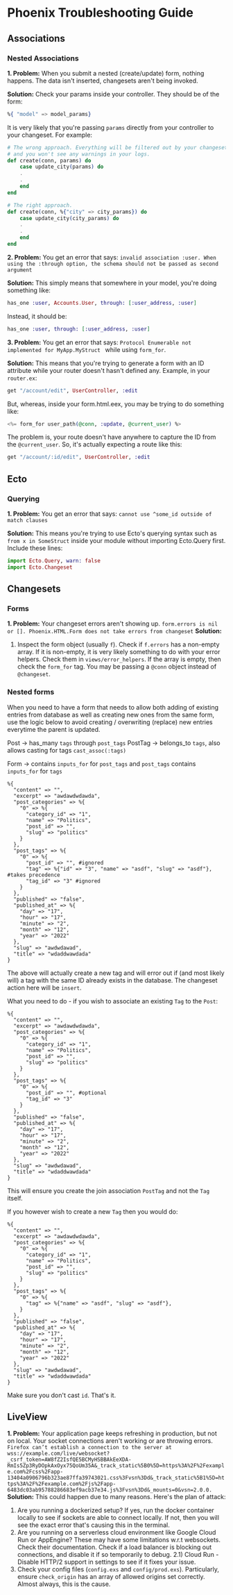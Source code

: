 # Phoenix Troubleshooting Guide
## Associations
### Nested Associations

**1. Problem:** When you submit a nested (create/update) form, nothing happens. The data isn't inserted, changesets aren't being invoked.

**Solution:** Check your params inside your controller. They should be of the form:
```elixir
%{ "model" => model_params}
```
It is very likely that you're passing `params` directly from your controller to your changeset. For example:

```elixir
# The wrong approach. Everything will be filtered out by your changeset 
# and you won't see any warnings in your logs.
def create(conn, params) do
    case update_city(params) do
    .
    .
    end
end
```

```elixir
# The right approach.
def create(conn, %{"city" => city_params}) do
    case update_city(city_params) do
    .
    .
    end
end
```

**2. Problem:** You get an error that says: ```invalid association :user. When using the :through option, the schema should not be passed as second argument```

**Solution:** This simply means that somewhere in your model, you're doing something like:
```elixir
has_one :user, Accounts.User, through: [:user_address, :user]
```
Instead, it should be:
```elixir
has_one :user, through: [:user_address, :user]
```

**3. Problem:** You get an error that says: ```Protocol Enumerable not implemented for MyApp.MyStruct
``` while using `form_for`.

**Solution:** This means that you're trying to generate a form with an ID attribute while your router doesn't hasn't defined any. Example, in your `router.ex`:
```elixir
get "/account/edit", UserController, :edit
```

But, whereas, inside your form.html.eex, you may be trying to do something like:
```elixir
<%= form_for user_path(@conn, :update, @current_user) %>
```
The problem is, your route doesn't have anywhere to capture the ID from the `@current_user`. So, it's actually expecting a route like this:
```elixir
get "/account/:id/edit", UserController, :edit
```
## Ecto
### Querying

**1. Problem:** You get an error that says: ```cannot use ^some_id outside of match clauses```

**Solution:**  This means you're trying to use Ecto's querying syntax such as `from x in SomeStruct` inside your module without importing Ecto.Query first. Include these lines:

```elixir
import Ecto.Query, warn: false
import Ecto.Changeset
```
## Changesets
### Forms

**1. Problem:** Your changeset errors aren't showing up.  ```form.errors is nil or []. Phoenix.HTML.Form does not take errors from changeset```
**Solution:** 
1. Inspect the form object (usually `f`). Check if `f.errors` has a non-empty array. If it is non-empty, it is very likely something to do with your error helpers. Check them in `views/error_helpers`. If the array is empty, then check the `form_for` tag. You may be passing a `@conn` object instead of `@changeset`.

### Nested forms
When you need to have a form that needs to allow both adding of existing entries from database as well as creating new ones from the same form, use the logic below to avoid creating / overwriting (replace) new entries everytime the parent is updated.

Post -> has_many `tags` through `post_tags`
PostTag -> belongs_to `tags`, also allows casting for tags `cast_assoc(:tags)`

Form -> contains `inputs_for` for `post_tags`
and `post_tags` contains `inputs_for` for `tags`

```
%{
  "content" => "",
  "excerpt" => "awdawdwdawda",
  "post_categories" => %{
    "0" => %{
      "category_id" => "1",
      "name" => "Politics",
      "post_id" => "",
      "slug" => "politics"
    }
  },
  "post_tags" => %{
    "0" => %{
      "post_id" => "", #ignored
      "tag" => %{"id" => "3", "name" => "asdf", "slug" => "asdf"}, #takes precedence
      "tag_id" => "3" #ignored
    }
  },
  "published" => "false",
  "published_at" => %{
    "day" => "17",
    "hour" => "17",
    "minute" => "2",
    "month" => "12",
    "year" => "2022"
  },
  "slug" => "awdwdawad",
  "title" => "wdaddwawdada"
}
```
The above will actually create a new tag and will error out if (and most likely will) a tag with the same ID already exists in the database. The changeset action here will be `insert`.

What you need to do - if you wish to associate an existing `Tag` to the `Post`:

```
%{
  "content" => "",
  "excerpt" => "awdawdwdawda",
  "post_categories" => %{
    "0" => %{
      "category_id" => "1",
      "name" => "Politics",
      "post_id" => "",
      "slug" => "politics"
    }
  },
  "post_tags" => %{
    "0" => %{
      "post_id" => "", #optional
      "tag_id" => "3"
    }
  },
  "published" => "false",
  "published_at" => %{
    "day" => "17",
    "hour" => "17",
    "minute" => "2",
    "month" => "12",
    "year" => "2022"
  },
  "slug" => "awdwdawad",
  "title" => "wdaddwawdada"
}
```
This will ensure you create the join association `PostTag` and not the `Tag` itself.

If you however wish to create a new `Tag` then you would do:
```
%{
  "content" => "",
  "excerpt" => "awdawdwdawda",
  "post_categories" => %{
    "0" => %{
      "category_id" => "1",
      "name" => "Politics",
      "post_id" => "",
      "slug" => "politics"
    }
  },
  "post_tags" => %{
    "0" => %{
      "tag" => %{"name" => "asdf", "slug" => "asdf"},
    }
  },
  "published" => "false",
  "published_at" => %{
    "day" => "17",
    "hour" => "17",
    "minute" => "2",
    "month" => "12",
    "year" => "2022"
  },
  "slug" => "awdwdawad",
  "title" => "wdaddwawdada"
}
```
Make sure you don't cast `id`. That's it.

## LiveView
**1. Problem:** Your application page keeps refreshing in production, but not on local. Your socket connections aren't working or are throwing errors.  ```Firefox can’t establish a connection to the server at wss://example.com/live/websocket?_csrf_token=AW8fZ2IsfQE5BCMyHSBBAkEeXDA-RmIs5Zp3RyDOpkAxOyx75QoUm35A&_track_static%5B0%5D=https%3A%2F%2Fexample.com%2Fcss%2Fapp-13404a0906796b323ae87ffa39743021.css%3Fvsn%3Dd&_track_static%5B1%5D=https%3A%2F%2Fexample.com%2Fjs%2Fapp-6483dc03ab95788286683ef9acb37e34.js%3Fvsn%3Dd&_mounts=0&vsn=2.0.0.```
**Solution:** 
This could happen due to many reasons. Here's the plan of attack:
1) Are you running a dockerized setup? If yes, run the docker container locally to see if sockets are able to connect locally. If not, then you will see the exact error that's causing this in the terminal.
2) Are you running on a serverless cloud environment like Google Cloud Run or AppEngine? These may have some limitations w.r.t websockets. Check their documentation. Check if a load balancer is blocking out connections, and disable it if so temporarily to debug.
    2.1) Cloud Run - Disable HTTP/2 support in settings to see if it fixes your issue.
4) Check your config files (`config.exs` and `config/prod.exs`). Particularly, ensure `check_origin` has an array of allowed origins set correctly. Almost always, this is the cause. 
